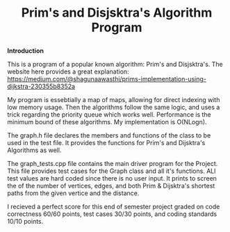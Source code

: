 # <p align="center">Prim's and Disjsktra's Algorithm Program<p>

**Introduction**

This is a program of a popular known algorithm: Prim's and Disjsktra's. The website here provides a great explanation: https://medium.com/@shagunaawasthi/prims-implementation-using-dijkstra-230355b8352a

My program is essebtially a map of maps, allowing for direct indexing with low memory usage. Then the algorithms follow the same logic, and uses a trick regarding the priority queue which works well. Performance is the minimum bound of these algorithms. My implementation is O(NLogn). 

The graph.h file declares the members and functions of the class to be used in the test file. It provides the functions for Prim's and Dijsktra's Algorithms as well.

The graph_tests.cpp file contains the main driver program for the Project. This file provides test cases for the Graph class and all it's functions. ALl test values are hard coded since there is no user input. It prints to screen the of the number of vertices, edges, and both Prim & Dijsktra's shortest paths from the given vertice and the distance.

I recieved a perfect score for this end of semester project graded on code correctness 60/60 points, test cases 30/30 points, and coding standards 10/10 points. 
